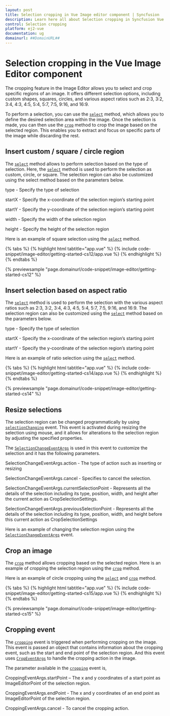 ```yaml
---
layout: post
title: Selection cropping in Vue Image editor component | Syncfusion
description: Learn here all about Selection cropping in Syncfusion Vue Image editor component of Syncfusion Essential JS 2 and more.
control: Selection cropping 
platform: ej2-vue
documentation: ug
domainurl: ##DomainURL##
---
```


# Selection cropping in the Vue Image Editor component

The cropping feature in the Image Editor allows you to select and crop specific regions of an image. It offers different selection options, including custom shapes, squares, circles, and various aspect ratios such as 2:3, 3:2, 3:4, 4:3, 4:5, 5:4, 5:7, 7:5, 9:16, and 16:9.

To perform a selection, you can use the [`select`](https://ej2.syncfusion.com/vue/documentation/api/image-editor/#select) method, which allows you to define the desired selection area within the image. Once the selection is made, you can then use the [`crop`](https://ej2.syncfusion.com/vue/documentation/api/image-editor/#crop) method to crop the image based on the selected region. This enables you to extract and focus on specific parts of the image while discarding the rest.

## Insert custom / square / circle region 

The [`select`](https://ej2.syncfusion.com/vue/documentation/api/image-editor/#select) method allows to perform selection based on the type of selection. Here, the [`select`](https://ej2.syncfusion.com/vue/documentation/api/image-editor/#select) method is used to perform the selection as custom, circle, or square. The selection region can also be customized using the select method based on the parameters below. 

type - Specify the type of selection 

startX - Specify the x-coordinate of the selection region’s starting point 

startY - Specify the y-coordinate of the selection region’s starting point 

width - Specify the width of the selection region 

height - Specify the height of the selection region 

Here is an example of square selection using the [`select`](https://ej2.syncfusion.com/vue/documentation/api/image-editor/#select) method. 

{% tabs %}
{% highlight html tabtitle="app.vue" %}
{% include code-snippet/image-editor/getting-started-cs12/app.vue %}
{% endhighlight %}
{% endtabs %}
        
{% previewsample "page.domainurl/code-snippet/image-editor/getting-started-cs12" %}

## Insert selection based on aspect ratio 

The [`select`](https://ej2.syncfusion.com/vue/documentation/api/image-editor/#select) method is used to perform the selection with the various aspect ratios such as 2:3, 3:2, 3:4, 4:3, 4:5, 5:4, 5:7, 7:5, 9:16, and 16:9. The selection region can also be customized using the [`select`](https://ej2.syncfusion.com/vue/documentation/api/image-editor/#select) method based on the parameters below. 

type - Specify the type of selection 

startX - Specify the x-coordinate of the selection region’s starting point 

startY - Specify the y-coordinate of the selection region’s starting point 

Here is an example of ratio selection using the [`select`](https://ej2.syncfusion.com/vue/documentation/api/image-editor/#select) method.

{% tabs %}
{% highlight html tabtitle="app.vue" %}
{% include code-snippet/image-editor/getting-started-cs14/app.vue %}
{% endhighlight %}
{% endtabs %}
        
{% previewsample "page.domainurl/code-snippet/image-editor/getting-started-cs14" %}

## Resize selections 

The selection region can be changed programmatically by using [`selectionChanging`](https://ej2.syncfusion.com/vue/documentation/api/image-editor/#selectionchanging) event. This event is activated during resizing the selection using mouse, and it allows for alterations to the selection region by adjusting the specified properties. 

The [`SelectionChangeEventArgs`](https://ej2.syncfusion.com/vue/documentation/api/image-editor/selectionChangeEventArgs/#selectionchangeeventargs) is used in this event to customize the selection and it has the following parameters.

SelectionChangeEventArgs.action - The type of action such as inserting or resizing 

SelectionChangeEventArgs.cancel - Specifies to cancel the selection. 

SelectionChangeEventArgs.currentSelectionPoint - Represents all the details of the selection including its type, position, width, and height after the current action as CropSelectionSettings. 

SelectionChangeEventArgs.previousSelectionPoint - Represents all the details of the selection including its type, position, width, and height before this current action as CropSelectionSettings 

Here is an example of changing the selection region using the [`SelectionChangeEventArgs`](https://ej2.syncfusion.com/vue/documentation/api/image-editor/selectionChangeEventArgs/) event. 

## Crop an image

The [`crop`](https://ej2.syncfusion.com/vue/documentation/api/image-editor/#crop) method allows cropping based on the selected region. Here is an example of cropping the selection region using the [`crop`](https://ej2.syncfusion.com/vue/documentation/api/image-editor/#crop) method. 

Here is an example of circle cropping using the [`select`](https://ej2.syncfusion.com/vue/documentation/api/image-editor/#select) and [`crop`](https://ej2.syncfusion.com/vue/documentation/api/image-editor/#crop) method.

{% tabs %}
{% highlight html tabtitle="app.vue" %}
{% include code-snippet/image-editor/getting-started-cs15/app.vue %}
{% endhighlight %}
{% endtabs %}
        
{% previewsample "page.domainurl/code-snippet/image-editor/getting-started-cs15" %}

## Cropping event 

The [`cropping`](https://ej2.syncfusion.com/vue/documentation/api/image-editor/#cropping) event is triggered when performing cropping on the image. This event is passed an object that contains information about the cropping event, such as the start and end point of the selection region. And this event uses [`CropEventArgs`](https://helpej2.syncfusion.com/vue/documentation/api/image-editor/cropEventArgs/) to handle the cropping action in the image.

The parameter available in the [`cropping`](https://ej2.syncfusion.com/vue/documentation/api/image-editor/#cropping) event is, 

CroppingEventArgs.startPoint – The x and y coordinates of a start point as ImageEditorPoint of the selection region. 

CroppingEventArgs.endPoint - The x and y coordinates of an end point as ImageEditorPoint of the selection region. 

CroppingEventArgs.cancel - To cancel the cropping action. 
